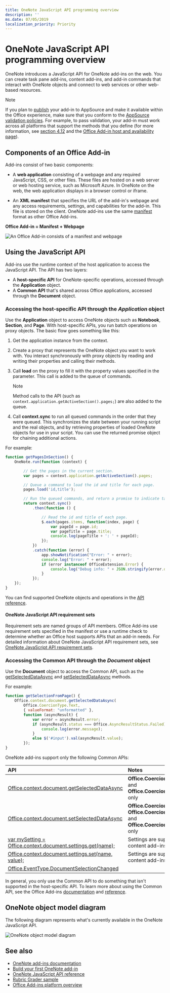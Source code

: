 ```yaml
---
title: OneNote JavaScript API programming overview
description: ''
ms.date: 07/05/2019
localization_priority: Priority
---
```


# OneNote JavaScript API programming overview

OneNote introduces a JavaScript API for OneNote add-ins on the web. You can create task pane add-ins, content add-ins, and add-in commands that interact with OneNote objects and connect to web services or other web-based resources.

> [!NOTE]
> If you plan to [publish](../publish/publish.md) your add-in to AppSource and make it available within the Office experience, make sure that you conform to the [AppSource validation policies](/office/dev/store/validation-policies). For example, to pass validation, your add-in must work across all platforms that support the methods that you define (for more information, see [section 4.12](/office/dev/store/validation-policies#4-apps-and-add-ins-behave-predictably) and the [Office Add-in host and availability page](../overview/office-add-in-availability.md)).

## Components of an Office Add-in

Add-ins consist of two basic components:

- A **web application** consisting of a webpage and any required JavaScript, CSS, or other files. These files are hosted on a web server or web hosting service, such as Microsoft Azure. In OneNote on the web, the web application displays in a browser control or iframe.

- An **XML manifest** that specifies the URL of the add-in's webpage and any access requirements, settings, and capabilities for the add-in. This file is stored on the client. OneNote add-ins use the same [manifest](../develop/add-in-manifests.md) format as other Office Add-ins.

**Office Add-in = Manifest + Webpage**

![An Office Add-in consists of a manifest and webpage](../images/onenote-add-in.png)

## Using the JavaScript API

Add-ins use the runtime context of the host application to access the JavaScript API. The API has two layers: 

- A **host-specific API** for OneNote-specific operations, accessed through the **Application** object.
- A **Common API** that's shared across Office applications, accessed through the **Document** object.

### Accessing the host-specific API through the *Application* object

Use the **Application** object to access OneNote objects such as **Notebook**, **Section**, and **Page**. With host-specific APIs, you run batch operations on proxy objects. The basic flow goes something like this: 

1. Get the application instance from the context.

2. Create a proxy that represents the OneNote object you want to work with. You interact synchronously with proxy objects by reading and writing their properties and calling their methods.

3. Call **load** on the proxy to fill it with the property values specified in the parameter. This call is added to the queue of commands.

   > [!NOTE]
   > Method calls to the API (such as `context.application.getActiveSection().pages;`) are also added to the queue.

4. Call **context.sync** to run all queued commands in the order that they were queued. This synchronizes the state between your running script and the real objects, and by retrieving properties of loaded OneNote objects for use in your script. You can use the returned promise object for chaining additional actions.

For example:

```js
function getPagesInSection() {
    OneNote.run(function (context) {

        // Get the pages in the current section.
        var pages = context.application.getActiveSection().pages;

        // Queue a command to load the id and title for each page.
        pages.load('id,title');

        // Run the queued commands, and return a promise to indicate task completion.
        return context.sync()
            .then(function () {

                // Read the id and title of each page.
                $.each(pages.items, function(index, page) {
                    var pageId = page.id;
                    var pageTitle = page.title;
                    console.log(pageTitle + ': ' + pageId);
                });
            })
            .catch(function (error) {
                app.showNotification("Error: " + error);
                console.log("Error: " + error);
                if (error instanceof OfficeExtension.Error) {
                    console.log("Debug info: " + JSON.stringify(error.debugInfo));
                }
            });
    });
}
```

You can find supported OneNote objects and operations in the [API reference](/office/dev/add-ins/reference/overview/onenote-add-ins-javascript-reference).

#### OneNote JavaScript API requirement sets

Requirement sets are named groups of API members. Office Add-ins use requirement sets specified in the manifest or use a runtime check to determine whether an Office host supports APIs that an add-in needs. For detailed information about OneNote JavaScript API requirement sets, see [OneNote JavaScript API requirement sets](../requirement-sets/onenote-api-requirement-sets.md).

### Accessing the Common API through the *Document* object

Use the **Document** object to access the Common API, such as the [getSelectedDataAsync](/javascript/api/office/office.document#getselecteddataasync-coerciontype--options--callback-)
and [setSelectedDataAsync](/javascript/api/office/office.document#setselecteddataasync-data--options--callback-) methods. 


For example:  

```js
function getSelectionFromPage() {
    Office.context.document.getSelectedDataAsync(
        Office.CoercionType.Text,
        { valueFormat: "unformatted" },
        function (asyncResult) {
            var error = asyncResult.error;
            if (asyncResult.status === Office.AsyncResultStatus.Failed) {
                console.log(error.message);
            }
            else $('#input').val(asyncResult.value);
        });
}
```

OneNote add-ins support only the following Common APIs:

| API | Notes |
|:------|:------|
| [Office.context.document.getSelectedDataAsync](/javascript/api/office/office.document#getselecteddataasync-coerciontype--options--callback-) | **Office.CoercionType.Text** and **Office.CoercionType.Matrix** only |
| [Office.context.document.setSelectedDataAsync](/javascript/api/office/office.document#setselecteddataasync-data--options--callback-) | **Office.CoercionType.Text**, **Office.CoercionType.Image**, and **Office.CoercionType.Html** only | 
| [var mySetting = Office.context.document.settings.get(name);](/javascript/api/office/office.settings#get-name-) | Settings are supported by content add-ins only | 
| [Office.context.document.settings.set(name, value);](/javascript/api/office/office.settings#set-name--value-) | Settings are supported by content add-ins only | 
| [Office.EventType.DocumentSelectionChanged](/javascript/api/office/office.documentselectionchangedeventargs) ||

In general, you only use the Common API to do something that isn't supported in the host-specific API. To learn more about using the Common API, see the Office Add-ins [documentation](../overview/office-add-ins.md) and [reference](../reference/javascript-api-for-office.md).


<a name="om-diagram"></a>
## OneNote object model diagram 
The following diagram represents what's currently available in the OneNote JavaScript API.

  ![OneNote object model diagram](../images/onenote-om.png)


## See also

- [OneNote add-ins documentation](index.md)
- [Build your first OneNote add-in](../quickstarts/onenote-quickstart.md)
- [OneNote JavaScript API reference](/office/dev/add-ins/reference/overview/onenote-add-ins-javascript-reference)
- [Rubric Grader sample](https://github.com/OfficeDev/OneNote-Add-in-Rubric-Grader)
- [Office Add-ins platform overview](../overview/office-add-ins.md)

